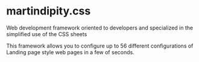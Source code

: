# martindipity.css
Web development framework oriented to developers and specialized in the simplified use of the CSS sheets

This framework allows you to configure up to 56 different configurations of Landing page style web pages in a few of seconds.
